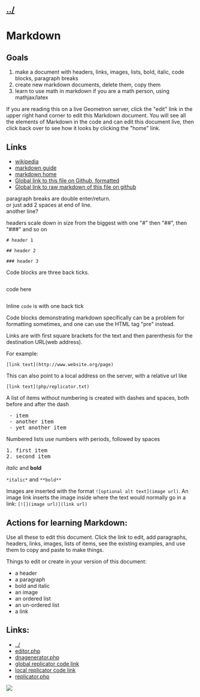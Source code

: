 ## [../](../)

#  Markdown

## Goals

1. make a document with headers, links, images, lists, bold, italic, code blocks, paragraph breaks
2. create new markdown documents, delete them, copy them
3. learn to use math in markdown if you are a math person, using mathjax/latex

If you are reading this on a live Geometron server, click the "edit" link in the upper right hand corner to edit this Markdown document. You will see all the elements of Markdown in the code and can edit this document live, then click back over to see how it looks by clicking the "home" link. 

## Links

 - [wikipedia](https://en.wikipedia.org/wiki/Markdown)
 - [markdown guide](https://www.markdownguide.org/)
 - [markdown home](https://daringfireball.net/projects/markdown/)
 - [Global link to this file on Github, formatted](https://github.com/LafeLabs/pi/blob/main/markdown/README.md)
 - [Global link to raw markdown of this file on github](https://raw.githubusercontent.com/LafeLabs/pi/main/markdown/README.md)
     
paragraph breaks are double enter/return.  
or just add 2 spaces at end of line.  
another line?

headers scale down in size from the biggest with one "#" then "##", then "###" and so on

```# header 1```

```## header 2```

```### header 3```


Code blocks are three back ticks. 

```
```
code here
```
```

Inline `code` is with one back tick

Code blocks demonstrating markdown specifically can be a problem for formatting sometimes, and one can use the HTML tag "pre" instead.

Links are with first square brackets for the text and then parenthesis for the destination URL(web address).


For example:

`[link text](http://www.website.org/page)`

This can also point to a local address on the server, with a relative url like 

`[link text](php/replicator.txt)`


A list of items without numbering is created with dashes and spaces, both before and after the dash

<pre>
 - item
 - another item
 - yet another item
</pre>

Numbered lists use numbers with periods, followed by spaces

<pre>
1. first item
2. second item
</pre>

*italic* and **bold** 

`*italic*` and `**bold**`

Images are inserted with the format `![optional alt text](image url)`.  An image link inserts the image inside where the text would normally go in a link: `[![](image url)](link url)`

## Actions for learning Markdown:

Use all these to edit this document.  Click the link to edit, add paragraphs, headers, links, images, lists of items, see the existing examples, and use them to copy and paste to make things.

Things to edit or create in your version of this document:

 - a header
 - a paragraph
 - bold and italic
 - an image
 - an ordered list
 - an un-ordered list
 - a link

## Links:

- [../](../)
- [editor.php](editor.php)
- [dnagenerator.php](dnagenerator.php)
- [global replicator code link](https://raw.githubusercontent.com/LafeLabs/pi/main/php/replicator.txt)
- [local replicator code link](php/replicator.txt)
- [replicator.php](replicator.php)

![](https://i.imgur.com/No1wukK.png)




